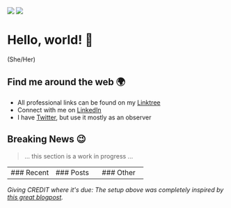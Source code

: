 <img src="https://github-readme-stats.vercel.app/api?username=angelicagardner&count_private=true&show_icons=true&include_all_commits=true&hide_border=true&hide_title=true&theme=tokyonight" />

<img src="https://github-readme-stats.vercel.app/api/top-langs/?username=angelicagardner&show_icons=true&title_color=000000&icon_color=2A75CF&text_color=000000&bg_color=ffffff&layout=compact">

# Hello, world! 👋

(She/Her)

## Find me around the web 🌍
- All professional links can be found on my [Linktree](https://linktr.ee/angelicagardner)
- Connect with me on [LinkedIn](https://www.linkedin.com/in/angelica-gardner/)
- I have [Twitter](https://twitter.com/ahjelmgardner), but use it mostly as an observer

## Breaking News 😉

> 
> ... this section is a work in progress ...
> 

<table><tr>
  
  <td valign="top" width="33%">
    ### Recent
  </td>
  
  <td valign="top" width="34%"> 
    ### Posts
  </td>
  
  <td valign="top" width="33%">
    ### Other
  </td>
  
</tr></table>

*Giving CREDIT where it's due: The setup above was completely inspired by [this great blogpost](https://simonwillison.net/2020/Jul/10/self-updating-profile-readme/).*
